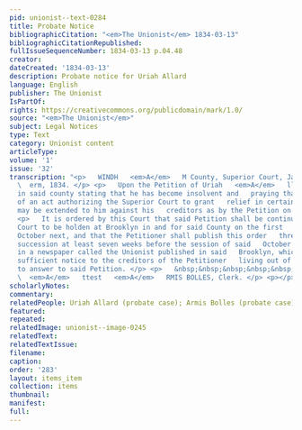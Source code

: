 ```yaml
---
pid: unionist--text-0284
title: Probate Notice
bibliographicCitation: "<em>The Unionist</em> 1834-03-13"
bibliographicCitationRepublished: 
fullIssueSequenceNumber: 1834-03-13 p.04.48
creator: 
dateCreated: '1834-03-13'
description: Probate notice for Uriah Allard
language: English
publisher: The Unionist
IsPartOf: 
rights: https://creativecommons.org/publicdomain/mark/1.0/
source: "<em>The Unionist</em>"
subject: Legal Notices
type: Text
category: Unionist content
articleType: 
volume: '1'
issue: '32'
transcription: "<p>   WINDH   <em>A</em>   M County, Superior Court, January   <em>T</em>
  \  erm, 1834. </p> <p>   Upon the Petition of Uriah   <em>A</em>   llard of Woodstock
  in said county stating that he has become insolvent and   praying that the benefit
  of an act authorizing the Superior Court to grant   relief in certain cases of insolvency
  may be extended to him against his   creditors as by the Petition on file. </p>
  <p>   It is ordered by this Court that said Petition shall be continued to the   Superior
  Court to be holden at Brooklyn in and for said County on the first   Tuesday of
  October next, and that the Petitioner shall publish this order   three weeks in
  succession at least seven weeks before the session of said   October Superior Court
  in a newspaper called the Unionist published in said   Brooklyn, which shall be
  sufficient notice to the creditors of the Petitioner   living out of this state
  to answer to said Petition. </p> <p>   &nbsp;&nbsp;&nbsp;&nbsp;&nbsp;&nbsp;&nbsp;&nbsp;&nbsp;&nbsp;&nbsp;&nbsp;&nbsp;&nbsp;&nbsp;&nbsp;&nbsp;&nbsp;&nbsp;&nbsp;&nbsp;&nbsp;&nbsp;
  \  <em>A</em>   ttest   <em>A</em>   RMIS BOLLES, Clerk. </p> <p></p> "
scholarlyNotes: 
commentary: 
relatedPeople: Uriah Allard (probate case); Armis Bolles (probate case)
featured: 
repeated: 
relatedImage: unionist--image-0245
relatedText: 
relatedTextIssue: 
filename: 
caption: 
order: '283'
layout: items_item
collection: items
thumbnail: 
manifest: 
full: 
---
```

